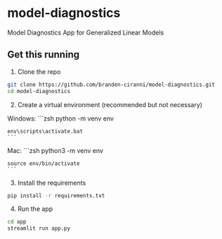 # model-diagnostics
Model Diagnostics App for Generalized Linear Models

## Get this running

1. Clone the repo
  ```zsh
  git clone https://github.com/branden-ciranni/model-diagnostics.git
  cd model-diagnostics
  ```

2. Create a virtual environment (recommended but not necessary)

  Windows:
    ```zsh
    python -m venv env

    env\scripts\activate.bat
    ```
  
  Mac:
    ```zsh
    python3 -m venv env
    
    source env/bin/activate
    ```
  
3. Install the requirements
  ``` zsh
  pip install -r requirements.txt
  ```
  
4. Run the app
  ```zsh
  cd app
  streamlit run app.py
  ```
